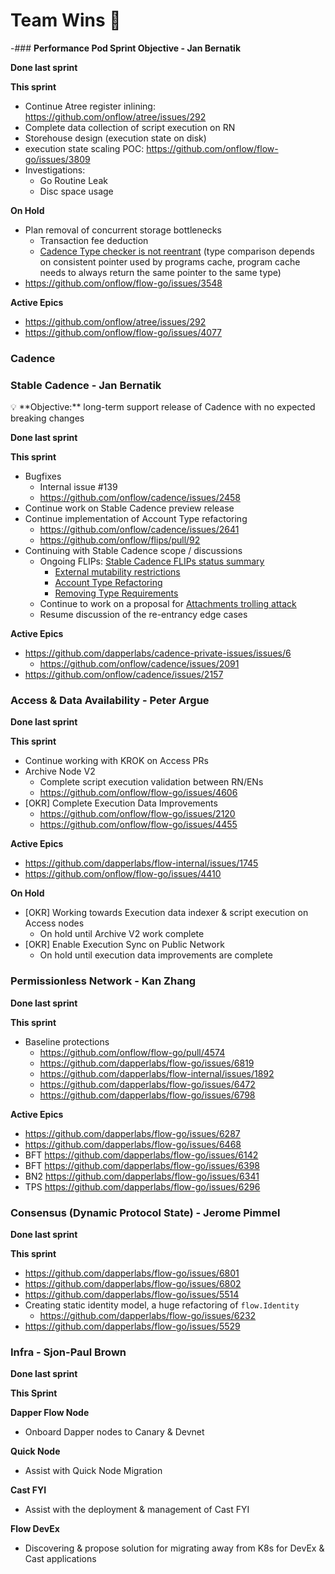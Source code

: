 # Team Wins 🎉

-### **Performance Pod Sprint Objective - Jan Bernatik**

**Done last sprint**


**This sprint**

- Continue Atree register inlining:
  https://github.com/onflow/atree/issues/292
- Complete data collection of script execution on RN
- Storehouse design (execution state on disk)
- execution state scaling POC: https://github.com/onflow/flow-go/issues/3809
- Investigations:
    - Go Routine Leak
    - Disc space usage

**On Hold**

- Plan removal of concurrent storage bottlenecks
    - Transaction fee deduction
    - [Cadence Type checker is not reentrant](https://dapperlabs.slack.com/archives/CG0B7CJAJ/p1684434997197079) (type comparison depends on consistent pointer used by programs cache, program cache needs to always return the same pointer to the same type)
- https://github.com/onflow/flow-go/issues/3548

**Active Epics**

- https://github.com/onflow/atree/issues/292
- https://github.com/onflow/flow-go/issues/4077

### Cadence

### **Stable Cadence - Jan Bernatik**

<aside>
💡 **Objective:** long-term support release of Cadence with no expected breaking changes

</aside>

**Done last sprint**

**This sprint**

- Bugfixes
    - Internal issue #139
    - https://github.com/onflow/cadence/issues/2458
- Continue work on Stable Cadence preview release
- Continue implementation of Account Type refactoring
    - https://github.com/onflow/cadence/issues/2641
    - https://github.com/onflow/flips/pull/92
- Continuing with Stable Cadence scope / discussions
    - Ongoing FLIPs: [Stable Cadence FLIPs status summary](https://www.notion.so/Stable-Cadence-FLIPs-status-summary-c58a5d5c408047dba59321e4d3a0cef1?pvs=21)
        - [External mutability restrictions](https://www.notion.so/Stable-Cadence-FLIPs-status-summary-c58a5d5c408047dba59321e4d3a0cef1?pvs=21)
        - [Account Type Refactoring](https://github.com/onflow/flips/pull/92)
        - [Removing Type Requirements](https://github.com/onflow/flips/pull/118)
    - Continue to work on a proposal for [Attachments trolling attack](https://www.notion.so/Stable-Cadence-FLIPs-status-summary-c58a5d5c408047dba59321e4d3a0cef1?pvs=21)
    - Resume discussion of the re-entrancy edge cases

**Active Epics**

- https://github.com/dapperlabs/cadence-private-issues/issues/6
    - https://github.com/onflow/cadence/issues/2091
- https://github.com/onflow/cadence/issues/2157


### Access & Data Availability **- Peter Argue**

**Done last sprint**


**This sprint**

- Continue working with KROK on Access PRs
- Archive Node V2
    - Complete script execution validation between RN/ENs
    - https://github.com/onflow/flow-go/issues/4606
- [OKR] Complete Execution Data Improvements
    - https://github.com/onflow/flow-go/issues/2120
    - https://github.com/onflow/flow-go/issues/4455

**Active Epics**

- https://github.com/dapperlabs/flow-internal/issues/1745
- https://github.com/onflow/flow-go/issues/4410

**On Hold**

- [OKR] Working towards Execution data indexer & script execution on Access nodes
    - On hold until Archive V2 work complete
- [OKR] Enable Execution Sync on Public Network
    - On hold until execution data improvements are complete

### **Permissionless Network - Kan Zhang**

**Done last sprint**

**This sprint**

- Baseline protections
    - https://github.com/onflow/flow-go/pull/4574
    - https://github.com/dapperlabs/flow-go/issues/6819
    - https://github.com/dapperlabs/flow-internal/issues/1892
    - https://github.com/dapperlabs/flow-go/issues/6472
    - https://github.com/dapperlabs/flow-go/issues/6798

**Active Epics**

- https://github.com/dapperlabs/flow-go/issues/6287
- https://github.com/dapperlabs/flow-go/issues/6468
- BFT https://github.com/dapperlabs/flow-go/issues/6142
- BFT https://github.com/dapperlabs/flow-go/issues/6398
- BN2 https://github.com/dapperlabs/flow-go/issues/6341
- TPS  https://github.com/dapperlabs/flow-go/issues/6296

### Consensus (Dynamic Protocol State) **- Jerome Pimmel**

**Done last sprint**


**This sprint**

- https://github.com/dapperlabs/flow-go/issues/6801
- https://github.com/dapperlabs/flow-go/issues/6802
- https://github.com/dapperlabs/flow-go/issues/5514
- Creating static identity model, a huge refactoring of `flow.Identity`
    - https://github.com/dapperlabs/flow-go/issues/6232
- https://github.com/dapperlabs/flow-go/issues/5529

### **Infra - Sjon-Paul Brown**


**Done last sprint**

**********************This Sprint**********************

******Dapper Flow Node******

- Onboard Dapper nodes to Canary & Devnet

**********************Quick Node**********************

- Assist with Quick Node Migration

************Cast FYI************

- Assist with the deployment & management of Cast FYI

********************Flow DevEx********************

- Discovering & propose solution for migrating away from K8s for DevEx & Cast applications